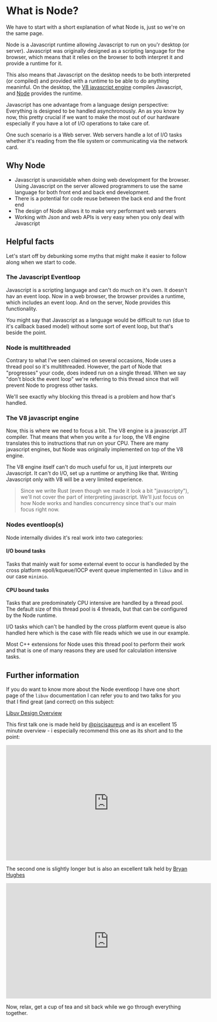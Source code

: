 # What is Node?

We have to start with a short explanation of what Node is, just so we're on the same page.

Node is a Javascript runtime allowing Javascript to run on you'r desktop (or server). Javascript was originally designed as a scripting language for the browser, which means that it relies on the browser to both interpret it and provide a runtime for it. 

This also means that Javascript on the desktop needs to be both interpreted (or compiled) and provided with a runtime to be able to do anything meaninful. On the desktop, the [V8 javascript engine](https://en.wikipedia.org/wiki/V8_JavaScript_engine) compiles Javascript, and [Node](https://en.wikipedia.org/wiki/Node.js) provides the runtime.

Javascript has one advantage from a language design perspective: Everything is designed to be handled asynchronously. An as you know by now, this pretty crucial if we want to make the most out of our hardware especially if you have a lot of I/O operations to take care of.

One such scenario is a Web server. Web servers handle a lot of I/O tasks whether it's reading from the file system or communicating via the network card.

## Why Node

- Javascript is unavoidable when doing web development for the browser. Using Javascript on the server allowed programmers to use the same language for both front end and back end development.
- There is a potential for code reuse between the back end and the front end
- The design of Node allows it to make very performant web servers
- Working with Json and web APIs is very easy when you only deal with Javascript

## Helpful facts

Let's start off by debunking some myths that might make it easier to follow along when we start to code.

### The Javascript Eventloop

Javascript is a scripting language and can't do much on it's own. It doesn't hav an event loop. Now in a web browser, the browser provides a runtime, which includes an event loop. And on the server, Node provides this functionality. 

You might say that Javascript as a language would be difficult to run (due to it's callback based model) without some sort of event loop, but that's beside the point.

### Node is multithreaded

Contrary to what I've seen claimed on several occasions, Node uses a thread pool so it's multithreaded. However, the part of Node that "progresses" your code, does indeed run on a single thread. When we say "don't block the event loop" we're referring to this thread since that will prevent Node to progress other tasks.

We'll see exactly why blocking this thread is a problem and how that's handled.

### The V8 javascript engine

Now, this is where we need to focus a bit. The V8 engine is a javascript JIT compiler. That means that when you write a `for` loop, the V8 engine translates this to instructions that run on your CPU. There are many javascript engines, but Node was originally implemented on top of the V8 engine.

The V8 engine itself can't do much useful for us, it just interprets our Javascript. It can't do I/O, set up a runtime or anything like that. Writing Javascript only with V8 will be a very limited experience.

> Since we write Rust (even though we made it look a bit "javascripty"), we'll not cover the part of interpreting javascript. We'll just focus on how Node works and handles concurrency since that's our main focus right now.

### Nodes eventloop(s)

Node internally divides it's real work into two categories:

#### I/O bound tasks

Tasks that mainly wait for some external event to occur is handleded by the cross platform epoll/kqueue/IOCP event queue implemented in `libuv` and in our case `minimio`.

#### CPU bound tasks

Tasks that are predominately CPU intensive are handled by a thread pool. The default size of this thread pool is 4 threads, but that can be configured by the Node runtime.

I/O tasks which can't be handled by the cross platform event queue is also handled here which is the case with file reads which we use in our example.

Most C++ extensions for Node uses this thread pool to perform their work and that is one of many reasons they are used for calculation intensive tasks.

## Further information

If you do want to know more about the Node eventloop I have one short page of the `libuv` documentation I can
refer you to and two talks for you that I find great (and correct) on this subject:

[Libuv Design Overview](http://docs.libuv.org/en/v1.x/design.html#design-overview)

This first talk one is made held by [@piscisaureus](https://github.com/piscisaureus) and is an excellent 15 minute overview - i especially recommend this one as its short and to the point:
<iframe width="560" height="315" src="https://www.youtube.com/embed/PNa9OMajw9w" frameborder="0" allow="accelerometer; autoplay; encrypted-media; gyroscope; picture-in-picture" allowfullscreen></iframe>


The second one is slightly longer but is also an excellent talk held by [Bryan Hughes](https://github.com/nebrius)
<iframe width="560" height="315" src="https://www.youtube.com/embed/zphcsoSJMvM" frameborder="0" allow="accelerometer; autoplay; encrypted-media; gyroscope; picture-in-picture" allowfullscreen></iframe>


Now, relax, get a cup of tea and sit back while we go through everything together.


